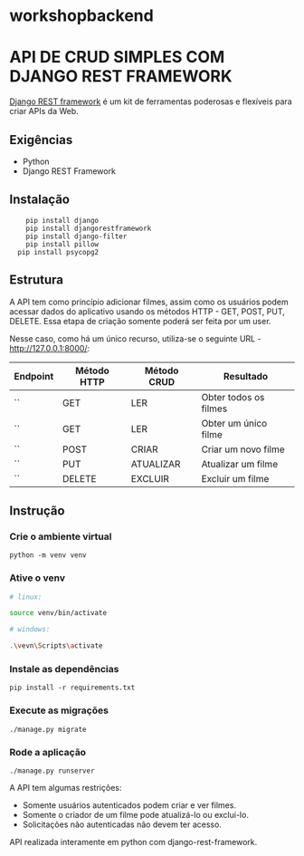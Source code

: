 # workshopbackend

# API DE CRUD SIMPLES COM DJANGO REST FRAMEWORK
[Django REST framework](http://www.django-rest-framework.org/) é um kit de ferramentas poderosas e flexíveis para criar APIs da Web.

## Exigências
- Python 
- Django REST Framework

## Instalação
```
	pip install django
	pip install djangorestframework
	pip install django-filter
	pip install pillow
  pip install psycopg2
```

## Estrutura

A API tem como princípio adicionar filmes, assim como os usuários podem acessar dados do aplicativo usando os métodos HTTP - GET, POST, PUT, DELETE. 
Essa etapa de criação somente poderá ser feita por um user.

Nesse caso, como há um único recurso, utiliza-se o seguinte URL - http://127.0.0.1:8000/:

Endpoint |Método HTTP | Método CRUD | Resultado
-- | -- |-- |--
`` | GET | LER | Obter todos os filmes
`` | GET | LER | Obter um único filme
``| POST | CRIAR | Criar um novo filme
`` | PUT | ATUALIZAR | Atualizar um filme
`` | DELETE | EXCLUIR | Excluir um filme

## Instrução

### Crie o ambiente virtual
```
python -m venv venv
```
### Ative o venv
```bash
# linux: 

source venv/bin/activate

```

```bash
# windows: 

.\vevn\Scripts\activate

```

### Instale as dependências 
```
pip install -r requirements.txt
```
### Execute as migrações
```
./manage.py migrate
```
### Rode a aplicação
```
./manage.py runserver
```

A API tem algumas restrições:
-   Somente usuários autenticados podem criar e ver filmes.
-   Somente o criador de um filme pode atualizá-lo ou excluí-lo.
-   Solicitações não autenticadas não devem ter acesso.

API realizada interamente em python com django-rest-framework.
